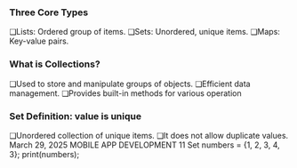 ### Three Core Types

❑Lists: Ordered group of items.
❑Sets: Unordered, unique items.
❑Maps: Key-value pairs.

### What is Collections?

❑Used to store and manipulate groups of objects.
❑Efficient data management.
❑Provides built-in methods for various operation

### Set Definition: value is unique

❑Unordered collection of unique items.
❑It does not allow duplicate values.
March 29, 2025 MOBILE APP DEVELOPMENT 11
Set<int> numbers = {1, 2, 3, 4, 3};
print(numbers);

